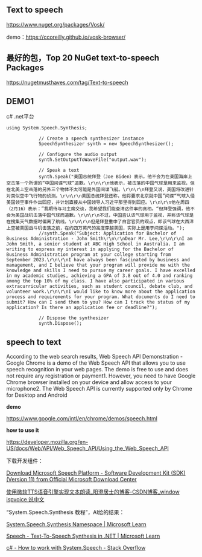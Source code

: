 ## Text to speech

https://www.nuget.org/packages/Vosk/



demo：https://ccoreilly.github.io/vosk-browser/



## 最好的包，Top 20 NuGet text-to-speech Packages

https://nugetmusthaves.com/tag/Text-to-speech

## DEMO1

c# .net平台

```
using System.Speech.Synthesis;

            // Create a speech synthesizer instance
            SpeechSynthesizer synth = new SpeechSynthesizer();

            // Configure the audio output
            synth.SetOutputToWaveFile("output.wav");

            // Speak a text
            synth.Speak("美国总统拜登（Joe Biden）表示，他不会为在美国海岸上空击落一个所谓的“中国间谍气球”道歉。\r\n\r\n他表示，被击落的中国气球是用来监视，但在北美上空击落的另外三个物体不太可能是外国间谍飞艇。\r\n\r\n拜登又说，美国将改进针对类似空中飞行物的侦测。\r\n\r\n美国总统拜登还称，他将要求北京就中国”间谍“气球入侵美国领空事件作出回应，并计划直接从中国领导人习近平那里得到回应。\r\n\r\n他在周四（2月16）表示：”我期待与习主席交谈，我希望我们能查清这件事的真相。“但拜登强调，他不会为美国战机击落中国气球而道歉。\r\n\r\n不过，中国否认该气球用于监视，并称该气球是在搜集天气数据时偏离了航线。\r\n\r\n但是拜登重申了白宫官员的观点，即该气球在大西洋上空被美国战斗机击落之前，在约四万英尺的高度穿越美国，实际上是用于间谍活动。");
            //synth.Speak("Subject: Application for Bachelor of Business Administration - John Smith\r\n\r\nDear Mr. Lee,\r\n\r\nI am John Smith, a senior student at ABC High School in Australia. I am writing to express my interest in applying for the Bachelor of Business Administration program at your college starting from September 2023.\r\n\r\nI have always been fascinated by business and management, and I believe that your program will provide me with the knowledge and skills I need to pursue my career goals. I have excelled in my academic studies, achieving a GPA of 3.8 out of 4.0 and ranking among the top 10% of my class. I have also participated in various extracurricular activities, such as student council, debate club, and volunteer work.\r\n\r\nI would like to know more about the application process and requirements for your program. What documents do I need to submit? How can I send them to you? How can I track the status of my application? Is there an application fee or deadline?");

            // Dispose the synthesizer
            synth.Dispose();
```



## speech to text

According to the web search results, Web Speech API Demonstration - Google Chrome is a demo of the Web Speech API that allows you to use speech recognition in your web pages. The demo is free to use and does not require any registration or payment1. However, you need to have Google Chrome browser installed on your device and allow access to your microphone2. The Web Speech API is currently supported only by Chrome for Desktop and Android

**demo**

https://www.google.com/intl/en/chrome/demos/speech.html

**how to use it**

https://developer.mozilla.org/en-US/docs/Web/API/Web_Speech_API/Using_the_Web_Speech_API





下载开发组件：

[Download Microsoft Speech Platform - Software Development Kit (SDK) (Version 11) from Official Microsoft Download Center](https://www.microsoft.com/en-us/download/confirmation.aspx?id=27226)



[使用微软TTS语音引擎实现文本朗读_阳澄居士的博客-CSDN博客_window ispvoice 说中文](https://blog.csdn.net/zhanghefu/article/details/88576012)

“System.Speech.Synthesis 教程”，AI给的结果：

[System.Speech.Synthesis Namespace | Microsoft Learn](https://learn.microsoft.com/en-us/dotnet/api/system.speech.synthesis?view=netframework-4.8.1)

[Speech - Text-To-Speech Synthesis in .NET | Microsoft Learn](https://learn.microsoft.com/en-us/archive/msdn-magazine/2019/june/speech-text-to-speech-synthesis-in-net)

[c# - How to work with System.Speech - Stack Overflow](https://stackoverflow.com/questions/35282092/how-to-work-with-system-speech)
